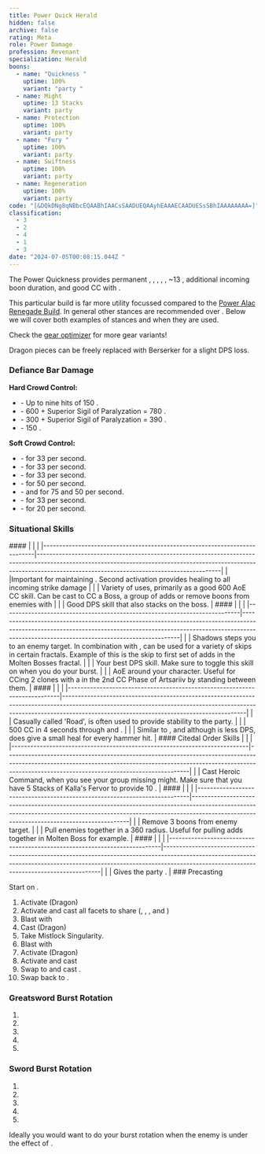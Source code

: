 ```yaml
---
title: Power Quick Herald
hidden: false
archive: false
rating: Meta
role: Power Damage
profession: Revenant
specialization: Herald
boons:
  - name: "Quickness "
    uptime: 100%
    variant: "party "
  - name: Might
    uptime: 13 Stacks
    variant: party
  - name: Protection
    uptime: 100%
    variant: party
  - name: "Fury "
    uptime: 100%
    variant: party
  - name: Swiftness
    uptime: 100%
    variant: party
  - name: Regeneration
    uptime: 100%
    variant: party
code: "[&DQkDNg8qNBbcEQAABhIAACsSAADUEQAAyhEAAAECAADUESsSBhIAAAAAAAA=]"
classification:
  - 3
  - 2
  - 4
  - 1
  - 3
date: "2024-07-05T00:08:15.044Z "
---
```

 
The Power Quickness <Specialization name="Herald"/> provides permanent <Boon name="Quickness"/>, <Boon name="Fury"/>, <Boon name="Protection"/>, <Boon name="Swiftness"/>, <Boon name="Regeneration"/>, ~13 <Boon name="Might"/>, additional incoming boon duration, and good CC with <Skill name="Surge of the mists"/>.

This particular build is far more utility focussed compared to the [<Specialization name="Renegade" disableText/>    Power Alac Renegade Build](/builds/revenant/power-renegade/). In general other stances are recommended over <Skill name="Legendary Assassin Stance" />. Below we will cover both examples of stances and when they are used.
 
<Divider text="Equipment"/> 
<CharacterWithAr>
<Character title="Quickness Herald" gear='{"attributes":{"profession":"Revenant","specialization":"Herald","data":{"Health":22871,"Armor":2496,"Power":3800,"Precision":1947,"Toughness":1225,"Vitality":1561,"Ferocity":1342,"Condition Damage":500,"Expertise":0,"Concentration":811,"Healing Power":0,"Agony Resistance":150,"Condition Duration":0,"Boon Duration":0.5406666666666667,"Critical Chance":1.000952380952381,"Critical Damage":2.3946666666666667,"Power Coefficient":2862,"Power2 Coefficient":0,"Burning Coefficient":1.54,"Bleeding Coefficient":0,"Poison Coefficient":0,"Torment Coefficient":0,"Confusion Coefficient":0,"Flat DPS":0,"Maximum Health":0.10000000000000009,"Siphon Base Coefficient":139.75,"Effective Power":33866.36086808725,"NonCrit Effective Power":14142.411275648907,"Power DPS":37322.11197707574,"Power2 DPS":0,"Siphon DPS":164.20625,"Bleeding Damage":86.125,"Bleeding Stacks":0,"Bleeding DPS":0,"Burning Damage":345.328125,"Burning Stacks":1.54,"Burning DPS":531.8053125,"Confusion Damage":93.22368750000001,"Confusion Stacks":0,"Confusion DPS":0,"Poison Damage":105.171875,"Poison Stacks":0,"Poison DPS":0,"Torment Damage":127.19999999999999,"Torment Stacks":0,"Torment DPS":0,"Damage":38018.12353957575,"Effective Health":113604011.94029853,"Survivability":57754.962857294624,"Effective Healing":390,"Healing":390}},"armor":{"weight":"Heavy","helmAffix":"Berserker","helmRuneId":74978,"helmRune":"Dragonhunter","helmRuneCount":6,"helmInfusionId":37131,"shouldersAffix":"Berserker","shouldersRuneId":74978,"shouldersRune":"Dragonhunter","shouldersRuneCount":6,"shouldersInfusionId":37131,"coatAffix":"Berserker","coatRuneId":74978,"coatRune":"Dragonhunter","coatRuneCount":6,"coatInfusionId":37131,"glovesAffix":"Berserker","glovesRuneId":74978,"glovesRune":"Dragonhunter","glovesRuneCount":6,"glovesInfusionId":37131,"leggingsAffix":"Berserker","leggingsRuneId":74978,"leggingsRune":"Dragonhunter","leggingsRuneCount":6,"leggingsInfusionId":37131,"bootsAffix":"Berserker","bootsRuneId":74978,"bootsRune":"Dragonhunter","bootsRuneCount":6,"bootsInfusionId":37131},"weapon":{"weapon1MainId":30699,"weapon1MainType":"Sword","weapon1MainSigil1Id":24615,"weapon1MainAffix":"Berserker","weapon1MainInfusion1Id":37131,"weapon1OffId":30699,"weapon1OffType":"Sword","weapon1OffSigilId":24868,"weapon1OffAffix":"Berserker","weapon1OffInfusionId":37131,"weapon2MainId":30698,"weapon2MainType":"Staff","weapon2MainSigil1Id":24615,"weapon2MainAffix":"Berserker","weapon2MainInfusion1Id":37131,"weapon2MainInfusion2Id":37131,"weapon2MainSigil2Id":84505},"backAndTrinket":{"backItemAffix":"Dragon","backItemInfusion1Id":37131,"backItemInfusion2Id":37131,"amuletAffix":"Berserker","ring1Affix":"Berserker","ring1Infusion1Id":37131,"ring1Infusion2Id":37131,"ring1Infusion3Id":37131,"ring2Affix":"Berserker","ring2Infusion1Id":37131,"ring2Infusion2Id":37131,"ring2Infusion3Id":37131,"accessory1Affix":"Berserker","accessory1InfusionId":37131,"accessory2Affix":"Berserker","accessory2InfusionId":37131},"consumables":{"foodId":91805,"utilityId":77569,"relicId":100916},"legends":{"legend1Id":28134,"legend2Id": 28085},"assumedBuffs":{"value":[{"id":"might","type":"Boon"},{"id":"fury","type":"Boon"},{"id":"protection","type":"Boon"},{"id":"vulnerability","type":"Condition"},{"id":"jade-bot","gw2id":96613,"type":"Item"},{"id":"omnipotion","gw2id":79722,"type":"Item"}]},"traits":{"selection":[[1767,1765,1800],[1761,1774,1719],[1806,1738,1772]],"lines":[15,3,52]}}'>

Check the [gear optimizer](https://optimizer.discretize.eu/) for more gear variants!

Dragon pieces can be freely replaced with Berserker for a slight DPS loss.

</Character>
</CharacterWithAr>

<Divider text="Build"/>
<Grid>
<GridItem>
<Traits traits1="Devastation" traits1Selected="Unsuspecting Strikes,Notoriety,Swift Termination" traits2="Invocation" traits2Selected="Rising Tide,Spirit Boon, Roiling Mists" traits3="Herald" traits3Selected="Core Value, Shared Empowerment, Elevated Compassion"/>
</GridItem>
<GridItem>

### Defiance Bar Damage

**Hard Crowd Control:**

- <Skill name="Surge of the Mists"/> - Up to nine hits of 150 <Control name="Knockback"/>.
- <Skill name="Darkrazors Daring"/> - 600 <Control name="Daze"/> + Superior Sigil of Paralyzation <Item id="24639" disableText/> = 780 <Control name="Daze"/>.
- <Skill name="Jade Winds"/> - 300 <Control name="Stun"/> + Superior Sigil of Paralyzation <Item id="24639" disableText/> = 390 <Control name="Daze"/>.
- <Skill name="Call to Anguish"/> - 150 <Control name="Pull"/>.

**Soft Crowd Control:**
- <Skill name="Arcing Mists"/> - <Condition name="Chilled"/> for 33 per second.
- <Skill name="Phantom's Onslaught"/> - <Condition name="Chilled"/> for 33 per second.
- <Skill name="Chilling Isolation"/> - <Condition name="Chilled"/> for 33 per second.
- <Skill name="Shackling Wave"/> - <Condition name="Immobile"/> for 50 per second.
- <Skill name="Forced Engagement"/> - <Condition name="Taunt"/> and <Condition name="Slow"/> for 75 and 50 per second.
- <Skill name="Banish Enchantment"/> - <Condition name="Chilled"/> for 33 per second.
- <Skill name="Mender's Rebuke"/> - <Condition name="Weakness"/> for 20 per second.

</GridItem>
</Grid>


### Situational Skills
<Grid>
<GridItem sm="4">
#### <Skill name="Legendary Dragon Stance"/>  
|                                                                      |                                                                                                                                                                                                                 |
|---------------------------------------------------------------------------|----------------------------------------------------------------------------------------------------------------------------------------------------------------------------------------------------------------------|
|<Skill name="Facet of Light" size="big" disableText/> <Skill name="Infuse Light" size="big" disableText/>             |Important for maintaining <Boon name="Regeneration"/>. Second activation provides healing to all incoming strike damage                                                                                                                                                                 |
| <Skill name="Darkrazor's daring" size="big" disableText/>               | Variety of uses, primarily as a good 600 AoE CC skill. Can be cast to CC a Boss, a group of adds or remove boons from enemies with <Item id="72872"/>                                                                |
| <Skill name="Icerazor's Ire" size="big" disableText/>                   | Good DPS skill that also stacks <Condition name="Vulnerability"/> on the boss.                                                                                                                                       |

</GridItem>
<GridItem sm="4">
#### <Skill name="Legendary Assassin Stance"/>  
|                                                                      |                                                                                                                                                                                                                 |
|---------------------------------------------------------------------------|----------------------------------------------------------------------------------------------------------------------------------------------------------------------------------------------------------------------|
| <Skill name="Phase traversal" size="big" disableText/>                  | Shadows steps you to an enemy target. In combination with <Item id="78978"/>, can be used for a variety of skips in certain fractals. Example of this is the skip to first set of adds in the Molten Bosses fractal. |
| <Skill name="Impossible Odds" size="big" disableText/>                  | Your best DPS skill. Make sure to toggle this skill on when you do your burst.                                                                                                                                       |
| <Skill name="Jade Winds" size="big" disableText/>                       | AoE <Control name="Stun"/> around your character. Useful for CCing 2 clones with a <Item id="24639" /> in the 2nd CC Phase of Artsariiv by standing between them.                                                     |


</GridItem>
<GridItem sm="4">
#### <Skill name="Legendary Dwarf Stance"/>  
|                                                                      |                                                                                                                                                                                                                 |
|---------------------------------------------------------------------------|----------------------------------------------------------------------------------------------------------------------------------------------------------------------------------------------------------------------|
| <Skill name="Inspiring Reinforcement" size="big" disableText/>          | Casually called 'Road', is often used to provide stability to the party.                                                                                                         |
| <Skill name="Forced Engagement" size="big" disableText/>                | 500 CC in 4 seconds through <Condition name="Taunt"/> and <Condition name="Slow"/>.                                                                                                                                  |
| <Skill name="Vengeful Hammers" size="big" disableText/>                 | Similar to <Skill name="Impossible Odds" />, and although is less DPS, does give a small heal for every hammer hit.                                                                                                  |

</GridItem>
<GridItem sm="4">
#### <Specialization name="Renegade"/> Citedal Order Skills
|                                                                      |                                                                                                                                                                                                                 |
|---------------------------------------------------------------------------|----------------------------------------------------------------------------------------------------------------------------------------------------------------------------------------------------------------------|
| <Skill name="Heroic Command" size="big" disableText/>                   | Cast Heroic Command, when you see your group missing might. Make sure that you have 5 Stacks of Kalla's Fervor to provide 10 <Boon name="Might"/>.                                                                                        |

</GridItem>
<GridItem sm="4">
#### <Skill name="Legendary Demon Stance"/>  
|                                                                      |                                                                                                                                                                                                                 |
|---------------------------------------------------------------------------|----------------------------------------------------------------------------------------------------------------------------------------------------------------------------------------------------------------------|
| <Skill name="Banish Enchantment" size="big" disableText/>               | Remove 3 boons from enemy target.                                                                                                                                                                                    |
| <Skill name="Call to Anguish" size="big" disableText/>                  | Pull enemies together in a 360 radius. Useful for pulling adds together in Molten Boss for example.                                                                                                                  |

</GridItem>
<GridItem sm="4">
#### <Skill name="Legendary Dragon Stance"/>  
|                                                                      |                                                                                                                                                                                                                 |
|---------------------------------------------------------------------------|----------------------------------------------------------------------------------------------------------------------------------------------------------------------------------------------------------------------|
| <Skill name="Facet of Chaos" size="big" disableText/>                   | Gives the party <Effect name="Superspeed"/>.                                                                                                                                                                         |

</GridItem>
</Grid>



<Divider text="Details"/>
### Precasting

Start on <Skill name="Legendary Dragon Stance"/>.

1. Activate <Skill name="Facet of Nature"/> (Dragon)
2. Activate and cast all facets to share <Boon name="Quickness"/> (<Skill name="Infuse Light"/>, <Skill name="Gaze of Darkness"/>, <Skill name="Elemental Blast"/>, <Skill name="Burst of Strength"/> and <Skill name="Chaotic Release"/>)
3. Blast <Boon name="Might"/> with <Skill name="Renewing Wave"/>
4. Cast <Skill name="True Nature"/> (Dragon)
5. Take Mistlock Singularity.
6. Blast <Boon name="Might"/> with <Skill name="Renewing Wave"/>
7. Activate <Skill name="Facet of Nature"/> (Dragon)
8. Activate and cast <Skill name="Infuse Light"/>
9. Swap to <Skill name="Legendary Assassin Stance"/> and cast <Skill name="Enchanted Daggers"/>.
10. Swap back to <Skill name="Legendary Dragon Stance"/>.

### Greatsword Burst Rotation

1.  <Skill name="Eternity's Requiem"/>
2.  <Skill name="Burst of Strength"/>
3.  <Skill name="Elemental Blast" />
4.  <Skill name="Mist Unleashed"/>
5.  <Skill name="Phantom's Onslaught"/>

### Sword Burst Rotation

1.  <Skill name="Burst of Strength"/>
2.  <Skill name="Elemental Blast" />
3.  <Skill name="Chilling Isolation"/>
4.  <Skill name="Shackling Wave"/>
5.  <Skill name="Deathstrike"/>

Ideally you would want to do your burst rotation when the enemy is under the effect of <Effect name="Exposed"/>.

